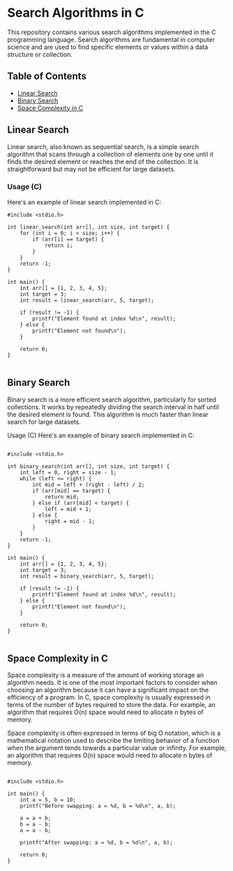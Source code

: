 # Search Algorithms in C

This repository contains various search algorithms implemented in the C programming language. Search algorithms are fundamental in computer science and are used to find specific elements or values within a data structure or collection.

## Table of Contents

- [Linear Search](#linear-search)
- [Binary Search](#binary-search)
- [Space Complexity in C](#space-complexity-in-c)

## Linear Search

Linear search, also known as sequential search, is a simple search algorithm that scans through a collection of elements one by one until it finds the desired element or reaches the end of the collection. It is straightforward but may not be efficient for large datasets.

### Usage (C)

Here's an example of linear search implemented in C:

```
#include <stdio.h>

int linear_search(int arr[], int size, int target) {
    for (int i = 0; i < size; i++) {
        if (arr[i] == target) {
            return i;
        }
    }
    return -1;
}

int main() {
    int arr[] = {1, 2, 3, 4, 5};
    int target = 3;
    int result = linear_search(arr, 5, target);
    
    if (result != -1) {
        printf("Element found at index %d\n", result);
    } else {
        printf("Element not found\n");
    }
    
    return 0;
}


```
## Binary Search

Binary search is a more efficient search algorithm, particularly for sorted collections. It works by repeatedly dividing the search interval in half until the desired element is found. This algorithm is much faster than linear search for large datasets.

Usage (C)
Here's an example of binary search implemented in C:



``````

#include <stdio.h>

int binary_search(int arr[], int size, int target) {
    int left = 0, right = size - 1;
    while (left <= right) {
        int mid = left + (right - left) / 2;
        if (arr[mid] == target) {
            return mid;
        } else if (arr[mid] < target) {
            left = mid + 1;
        } else {
            right = mid - 1;
        }
    }
    return -1;
}

int main() {
    int arr[] = {1, 2, 3, 4, 5};
    int target = 3;
    int result = binary_search(arr, 5, target);
    
    if (result != -1) {
        printf("Element found at index %d\n", result);
    } else {
        printf("Element not found\n");
    }
    
    return 0;
}


``````
## Space Complexity in C

Space complexity is a measure of the amount of working storage an algorithm needs. It is one of the most important factors to consider when choosing an algorithm because it can have a significant impact on the efficiency of a program. In C, space complexity is usually expressed in terms of the number of bytes required to store the data. For example, an algorithm that requires O(n) space would need to allocate n bytes of memory.

Space complexity is often expressed in terms of big O notation, which is a mathematical notation used to describe the limiting behavior of a function when the argument tends towards a particular value or infinity. For example, an algorithm that requires O(n) space would need to allocate n bytes of memory.

```

#include <stdio.h>

int main() {
    int a = 5, b = 10;
    printf("Before swapping: a = %d, b = %d\n", a, b);
    
    a = a + b;
    b = a - b;
    a = a - b;
    
    printf("After swapping: a = %d, b = %d\n", a, b);
    
    return 0;
}


```